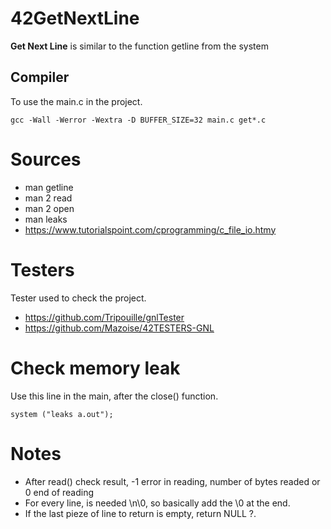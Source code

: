 
# 42GetNextLine
**Get Next Line** is similar to the function getline from the system

## Compiler
To use the  main.c in the project.
	
	gcc -Wall -Werror -Wextra -D BUFFER_SIZE=32 main.c get*.c

# Sources
- man getline
- man 2 read
- man 2 open  
- man leaks
- https://www.tutorialspoint.com/cprogramming/c_file_io.htmy

# Testers
Tester used to check the project.
- https://github.com/Tripouille/gnlTester
- https://github.com/Mazoise/42TESTERS-GNL

# Check memory leak
Use this line in the main, after the close() function.
	
	system ("leaks a.out");

# Notes
- After read() check result, -1 error in reading, number of bytes readed or 0 end of reading
- For every line, is needed \n\0, so basically add the \0 at the end.
- If the last pieze of line to return is empty, return NULL ?.
